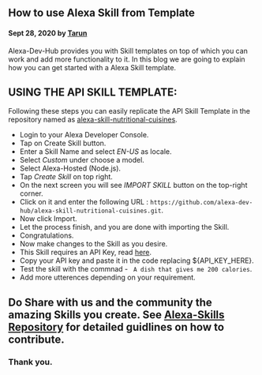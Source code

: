 ## <a name="usingtemplate"></a> How to use Alexa Skill from Template

#### Sept 28, 2020 by [Tarun](/)

Alexa-Dev-Hub provides you with Skill templates on top of which you can work and add more functionality to it. In this blog we are going to explain how you can get started with a Alexa Skill template.

## USING THE API SKILL TEMPLATE:

Following these steps you can easily replicate the API Skill Template in the repository named as [alexa-skill-nutritional-cuisines](https://github.com/alexa-dev-hub/alexa-skill-nutritional-cuisines).

- Login to your Alexa Developer Console.
- Tap on Create Skill button.
- Enter a Skill Name and select _EN-US_ as locale.
- Select _Custom_ under choose a model.
- Select Alexa-Hosted (Node.js).
- Tap _Create Skill_ on top right.
- On the next screen you will see _IMPORT SKILL_ button on the top-right corner.
- Click on it and enter the following URL : `https://github.com/alexa-dev-hub/alexa-skill-nutritional-cuisines.git`.
- Now click Import.
- Let the process finish, and you are done with importing the Skill.
- Congratulations.
- Now make changes to the Skill as you desire.
- This Skill requires an API Key, read [here](https://github.com/alexa-dev-hub/alexa-skill-nutritional-cuisines#where-are-we-getting-the-data-from).
- Copy your API key and paste it in the code replacing \${API_KEY_HERE}.
- Test the skill with the commnad - ` A dish that gives me 200 calories`.
- Add more utterences depending on your requirement.

## Do Share with us and the community the amazing Skills you create. See [Alexa-Skills Repository](https://github.com/alexa-dev-hub/alexa-skills#contributing-two_hearts) for detailed guidlines on how to contribute.

### Thank you.

